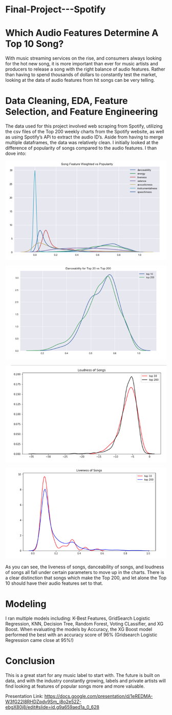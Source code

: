 # Final-Project---Spotify
# Which Audio Features Determine A Top 10 Song?

With music streaming services on the rise, and consumers always looking for the hot new song, it is more important than ever for music artists and producers to release a song with the right balance of audio features. Rather than having to spend thousands of dollars to constantly test the market, looking at the data of audio features from hit songs can be very telling.

# Data Cleaning, EDA, Feature Selection, and Feature Engineering

The data used for this project involved web scraping from Spotify,  utilizing the csv files of the Top 200 weekly charts from the Spotify website, as well as using Spotify’s APi to extract the audio ID’s. Aside from having to merge multiple dataframes, the data was relatively clean. I initially looked at the difference of popularity of songs compared to the audio features. I than dove into: 

![Test Image 4](https://github.com/jbillet/Final-Project---Spotify/blob/master/Screen%20Shot%202020-09-23%20at%202.17.40%20AM.png)

![Test Image 4](https://github.com/jbillet/Final-Project---Spotify/blob/master/Screen%20Shot%202020-09-23%20at%202.17.47%20AM.png)

![Test Image 4](https://github.com/jbillet/Final-Project---Spotify/blob/master/Screen%20Shot%202020-09-23%20at%202.17.53%20AM.png)

![Test Image 4](https://github.com/jbillet/Final-Project---Spotify/blob/master/Screen%20Shot%202020-09-23%20at%202.17.59%20AM.png)


As you can see, the liveness of songs, danceability of songs, and loudness of songs all fall under certain parameters to move up in the charts. There is a clear distinction that songs which make the Top 200, and let alone the Top 10 should have their audio features set to that.



# Modeling

I ran multiple models including: K-Best Features, GridSearch Logistic Regression, KNN, Decision Tree, Random Forest, Voting CLassifier, and XG Boost. When evaluating the models by Accuracy, the XG Boost model performed the best with an accuracy score of 96% (Gridsearch Logistic Regression came close at 95%!)

# Conclusion

This is a great start for any music label to start with. The future is built on data, and with the industry constantly growing, labels and private artists will find looking at features of popular songs more and more valuable. 

Presentation Link: https://docs.google.com/presentation/d/1eREDMA-W3fG22I8RHDZpdv9Sm_j8o2e52Z-ebgX80j8/edit#slide=id.g9a659aed1a_0_628
